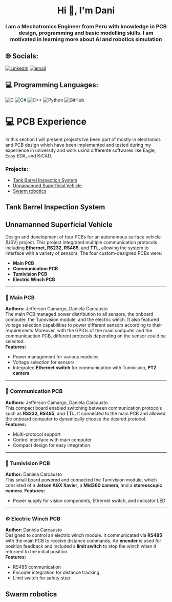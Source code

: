 <h1 align="center">Hi 👋, I'm Dani</h1>
<h3 align="center">I am a Mechatronics Engineer from Peru with knowledge in PCB design, programming and basic modelling skills. I am motivated in learning more about AI and robotics simulation</h3>

## 🌐 Socials:

[![LinkedIn](https://img.shields.io/badge/LinkedIn-%230077B5.svg?logo=linkedin&logoColor=white)](https://linkedin.com/in/http://www.linkedin.com/in/daniela-carcausto-osco) [![email](https://img.shields.io/badge/Email-D14836?logo=gmail&logoColor=white)](mailto:danicarcausto@hotmail.com)

## 💻 Programming Languages:

![C](https://img.shields.io/badge/c-%2300599C.svg?style=for-the-badge&logo=c&logoColor=white) ![C#](https://img.shields.io/badge/c%23-%23239120.svg?style=for-the-badge&logo=csharp&logoColor=white) ![C++](https://img.shields.io/badge/c++-%2300599C.svg?style=for-the-badge&logo=c%2B%2B&logoColor=white) ![Python](https://img.shields.io/badge/python-3670A0?style=for-the-badge&logo=python&logoColor=ffdd54)
![GitHub](https://img.shields.io/badge/github-%23121011.svg?style=for-the-badge&logo=github&logoColor=white)

<h1>💻 PCB Experience </h1>

In this section I will present projects Ive been part of mostly in electronics and PCB design which have been implemented and tested during my experience in university and work usind differente softwares like Eagle, Easy EDA, and KiCAD.

### Projects:

- [Tank Barrel Inspection System](#proy1)
- [Unnamanned Superficial Vehicle](#proy2)
- [Swarm robotics](#proy3)

## Tank Barrel Inspection System

## Unnamanned Superficial Vehicle

Design and development of four PCBs for an autonomous surface vehicle (USV) project. This project integrated multiple communication protocols including **Ethernet, RS232, RS485**, and **TTL**, allowing the system to interface with a variety of sensors. The four custom-designed PCBs were:

- **Main PCB**
- **Communication PCB**
- **Tumivision PCB**
- **Electric Winch PCB**

---

### 🔌 Main PCB

**Authors:** Jefferson Camargo, Daniela Carcausto  
The main PCB managed power distribution to all sensors, the onboard computer, the Tumivision module, and the electric winch. It also featured voltage selection capabilities to power different sensors according to their requirements.Moreover, with the GPIOs of the main computer and the communicaction PCB, different protocols depending on the sensor could be selected.  
**Features:**

- Power management for various modules
- Voltage selection for sensors
- Integrated **Ethernet switch** for communication with Tumivision, **PTZ camera**

---

### 📡 Communication PCB

**Authors:** Jefferson Camargo, Daniela Carcausto  
This compact board enabled switching between communication protocols such as **RS232, RS485**, and **TTL**. It connected to the main PCB and allowed the onboard computer to dynamically choose the desired protocol.  
**Features:**

- Multi-protocol support
- Control interface with main computer
- Compact design for easy integration

---

### 🎥 Tumivision PCB

**Author:** Daniela Carcausto  
This small board powered and connected the Tumivision module, which consisted of a **Jetson AGX Xavier**, a **Mid360 camera**, and a **stereoscopic camera**.
**Features:**

- Power supply for vision components, Ethernet switch, and indicator LED

---

### ⚙️ Electric Winch PCB

**Author:** Daniela Carcausto  
Designed to control an electric winch module. It communicated via **RS485** with the main PCB to receive distance commands. An **encoder** is used for position feedback and included a **limit switch** to stop the winch when it returned to the initial position.  
**Features:**

- RS485 communication
- Encoder integration for distance tracking
- Limit switch for safety stop

## Swarm robotics
